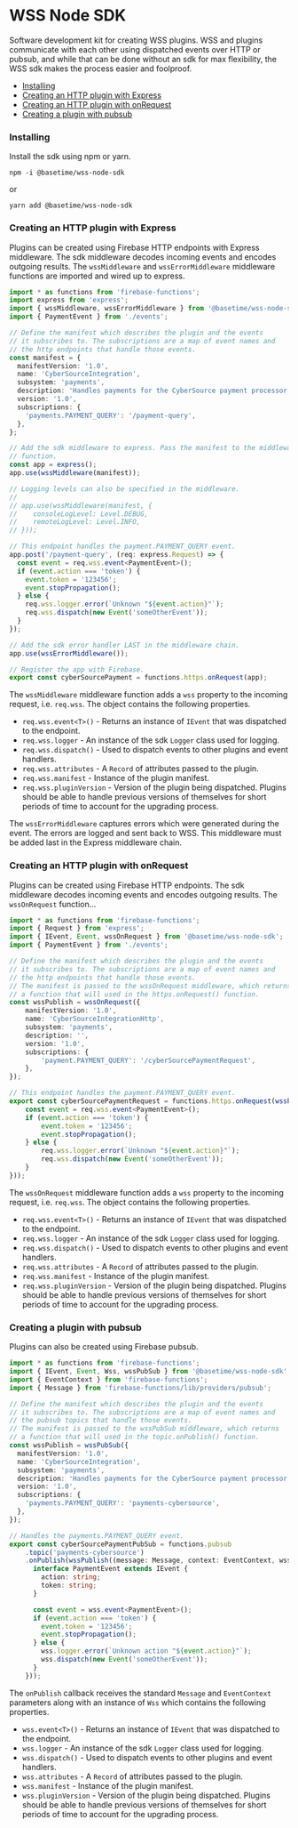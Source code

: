WSS Node SDK
============
Software development kit for creating WSS plugins. WSS and plugins communicate with each other using dispatched events over HTTP or pubsub, and while that can be done without an sdk for max flexibility, the WSS sdk makes the process easier and foolproof.

* [Installing](#installing)
* [Creating an HTTP plugin with Express](#creating-an-http-plugin-with-express)
* [Creating an HTTP plugin with onRequest](#creating-an-http-plugin-with-onrequest)
* [Creating a plugin with pubsub](#creating-a-plugin-with-pubsub)


### Installing
Install the sdk using npm or yarn.

```
npm -i @basetime/wss-node-sdk
```
or
```
yarn add @basetime/wss-node-sdk
```

### Creating an HTTP plugin with Express
Plugins can be created using Firebase HTTP endpoints with Express middleware. The sdk middleware decodes incoming events and encodes outgoing results. The `wssMiddleware` and `wssErrorMiddleware` middleware functions are imported and wired up to express.

```typescript
import * as functions from 'firebase-functions';
import express from 'express';
import { wssMiddleware, wssErrorMiddleware } from '@basetime/wss-node-sdk';
import { PaymentEvent } from './events';

// Define the manifest which describes the plugin and the events
// it subscribes to. The subscriptions are a map of event names and
// the http endpoints that handle those events.
const manifest = {
  manifestVersion: '1.0',
  name: 'CyberSourceIntegration',
  subsystem: 'payments',
  description: 'Handles payments for the CyberSource payment processor.',
  version: '1.0',
  subscriptions: {
    'payments.PAYMENT_QUERY': '/payment-query',
  },
};

// Add the sdk middleware to express. Pass the manifest to the middleware
// function.
const app = express();
app.use(wssMiddleware(manifest));

// Logging levels can also be specified in the middleware.
//
// app.use(wssMiddleware(manifest, {
//    consoleLogLevel: Level.DEBUG,
//    remoteLogLevel: Level.INFO,
// }));

// This endpoint handles the payment.PAYMENT_QUERY event.
app.post('/payment-query', (req: express.Request) => {
  const event = req.wss.event<PaymentEvent>();
  if (event.action === 'token') {
    event.token = '123456';
    event.stopPropagation();
  } else {
    req.wss.logger.error(`Unknown "${event.action}"`);
    req.wss.dispatch(new Event('someOtherEvent'));
  }
});

// Add the sdk error handler LAST in the middleware chain.
app.use(wssErrorMiddleware());

// Register the app with Firebase.
export const cyberSourcePayment = functions.https.onRequest(app);
```

The `wssMiddleware` middleware function adds a `wss` property to the incoming request, i.e. `req.wss`. The object contains the following properties.

* `req.wss.event<T>()` - Returns an instance of `IEvent` that was dispatched to the endpoint.
* `req.wss.logger` - An instance of the sdk `Logger` class used for logging.
* `req.wss.dispatch()` - Used to dispatch events to other plugins and event handlers.
* `req.wss.attributes` - A `Record` of attributes passed to the plugin.
* `req.wss.manifest` - Instance of the plugin manifest.
* `req.wss.pluginVersion` - Version of the plugin being dispatched. Plugins should be able to handle previous versions of themselves for short periods of time to account for the upgrading process.

The `wssErrorMiddleware` captures errors which were generated during the event. The errors are logged and sent back to WSS. This middleware must be added last in the Express middleware chain.


### Creating an HTTP plugin with onRequest
Plugins can be created using Firebase HTTP endpoints. The sdk middleware decodes incoming events and encodes outgoing results. The `wssOnRequest`  function...

```typescript
import * as functions from 'firebase-functions';
import { Request } from 'express';
import { IEvent, Event, wssOnRequest } from '@basetime/wss-node-sdk';
import { PaymentEvent } from './events';

// Define the manifest which describes the plugin and the events
// it subscribes to. The subscriptions are a map of event names and
// the http endpoints that handle those events.
// The manifest is passed to the wssOnRequest middleware, which returns
// a function that will used in the https.onRequest() function.
const wssPublish = wssOnRequest({
    manifestVersion: '1.0',
    name: 'CyberSourceIntegrationHttp',
    subsystem: 'payments',
    description: '',
    version: '1.0',
    subscriptions: {
        'payment.PAYMENT_QUERY': '/cyberSourcePaymentRequest',
    },
});

// This endpoint handles the payment.PAYMENT_QUERY event.
export const cyberSourcePaymentRequest = functions.https.onRequest(wssPublish((req: Request) => {
    const event = req.wss.event<PaymentEvent>();
    if (event.action === 'token') {
        event.token = '123456';
        event.stopPropagation();
    } else {
        req.wss.logger.error(`Unknown "${event.action}"`);
        req.wss.dispatch(new Event('someOtherEvent'));
    }
}));
```

The `wssOnRequest` middleware function adds a `wss` property to the incoming request, i.e. `req.wss`. The object contains the following properties.

* `req.wss.event<T>()` - Returns an instance of `IEvent` that was dispatched to the endpoint.
* `req.wss.logger` - An instance of the sdk `Logger` class used for logging.
* `req.wss.dispatch()` - Used to dispatch events to other plugins and event handlers.
* `req.wss.attributes` - A `Record` of attributes passed to the plugin.
* `req.wss.manifest` - Instance of the plugin manifest.
* `req.wss.pluginVersion` - Version of the plugin being dispatched. Plugins should be able to handle previous versions of themselves for short periods of time to account for the upgrading process.

### Creating a plugin with pubsub
Plugins can also be created using Firebase pubsub.

```typescript
import * as functions from 'firebase-functions';
import { IEvent, Event, Wss, wssPubSub } from '@basetime/wss-node-sdk';
import { EventContext } from 'firebase-functions';
import { Message } from 'firebase-functions/lib/providers/pubsub';

// Define the manifest which describes the plugin and the events
// it subscribes to. The subscriptions are a map of event names and
// the pubsub topics that handle those events.
// The manifest is passed to the wssPubSub middleware, which returns
// a function that will used in the topic.onPublish() function.
const wssPublish = wssPubSub({
  manifestVersion: '1.0',
  name: 'CyberSourceIntegration',
  subsystem: 'payments',
  description: 'Handles payments for the CyberSource payment processor.',
  version: '1.0',
  subscriptions: {
    'payments.PAYMENT_QUERY': 'payments-cybersource',
  },
});

// Handles the payments.PAYMENT_QUERY event.
export const cyberSourcePaymentPubSub = functions.pubsub
    .topic('payments-cybersource')
    .onPublish(wssPublish((message: Message, context: EventContext, wss: Wss) => {
      interface PaymentEvent extends IEvent {
        action: string;
        token: string;
      }

      const event = wss.event<PaymentEvent>();
      if (event.action === 'token') {
        event.token = '123456';
        event.stopPropagation();
      } else {
        wss.logger.error(`Unknown action "${event.action}"`);
        wss.dispatch(new Event('someOtherEvent'));
      }
    }));
```
The `onPublish` callback receives the standard `Message` and `EventContext` parameters along with an instance of `Wss` which contains the following properties.

* `wss.event<T>()` - Returns an instance of `IEvent` that was dispatched to the endpoint.
* `wss.logger` - An instance of the sdk `Logger` class used for logging.
* `wss.dispatch()` - Used to dispatch events to other plugins and event handlers.
* `wss.attributes` - A `Record` of attributes passed to the plugin.
* `wss.manifest` - Instance of the plugin manifest.
* `wss.pluginVersion` - Version of the plugin being dispatched. Plugins should be able to handle previous versions of themselves for short periods of time to account for the upgrading process.

